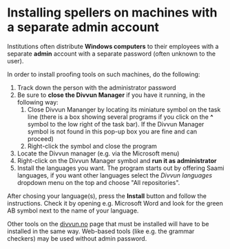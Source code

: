Installing spellers on machines with a separate admin account
====================


Institutions often distribute **Windows computers** to their employees with a separate **admin** account with a separate password (often unknown to the user).

In order to install proofing tools on such machines, do the following:

1. Track down the person with the administrator password
2. Be sure to **close the Divvun Manager** if you have it running, in the following way:
	1. Close Divvun Mananger by locating its miniature symbol on the task line (there is a box showing several programs if you click on the **^** symbol to the low right of the task bar). If the Divvun Manager symbol is not found in this pop-up box you are fine and can proceed)
	2. Right-click the symbol and close the program 
3. Locate the Divvun manager (e.g. via the Microsoft menu)
4. Right-click on the Divvun Manager symbol and **run it as administrator**
5. Install the languages you want. The program starts out by offering Saami languages, if you want other languages select the *Divvun languages* dropdown menu on the top and choose "All repositories".

After chosing your language(s), press the **Install** button and follow the instructions. Check it by opening e.g. Microsoft Word and look for the green AB symbol next to the name of your language.


Other tools on the [divvun.no](http://divvun.no) page that must be installed will have to be installed in the same way. Web-based tools (like e.g. the grammar checkers) may be used without admin password.
